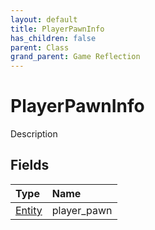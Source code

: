```yaml
---
layout: default
title: PlayerPawnInfo
has_children: false
parent: Class
grand_parent: Game Reflection
---
```

# PlayerPawnInfo
Description 

## Fields
| Type | Name |
|:-------------|:--------------|
| [Entity](/game-reflection/classes/entity.md) | player_pawn |
